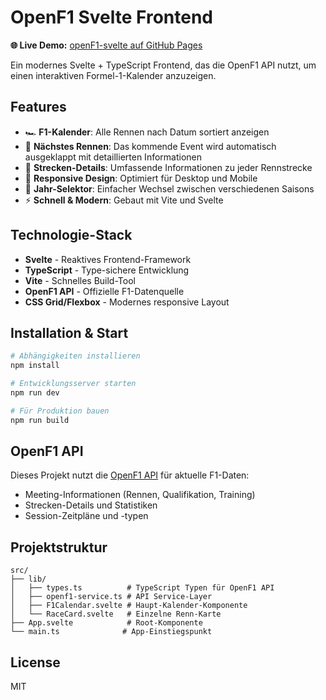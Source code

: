 # OpenF1 Svelte Frontend

**🌐 Live Demo:** [openF1-svelte auf GitHub Pages](https://ingomc.github.io/openF1-svelte/)

Ein modernes Svelte + TypeScript Frontend, das die OpenF1 API nutzt, um einen interaktiven Formel-1-Kalender anzuzeigen.

## Features

- 🏎️ **F1-Kalender**: Alle Rennen nach Datum sortiert anzeigen
- 📅 **Nächstes Rennen**: Das kommende Event wird automatisch ausgeklappt mit detaillierten Informationen
- 🏁 **Strecken-Details**: Umfassende Informationen zu jeder Rennstrecke
- 📱 **Responsive Design**: Optimiert für Desktop und Mobile
- 🔄 **Jahr-Selektor**: Einfacher Wechsel zwischen verschiedenen Saisons
- ⚡ **Schnell & Modern**: Gebaut mit Vite und Svelte

## Technologie-Stack

- **Svelte** - Reaktives Frontend-Framework
- **TypeScript** - Type-sichere Entwicklung
- **Vite** - Schnelles Build-Tool
- **OpenF1 API** - Offizielle F1-Datenquelle
- **CSS Grid/Flexbox** - Modernes responsive Layout

## Installation & Start

```bash
# Abhängigkeiten installieren
npm install

# Entwicklungsserver starten
npm run dev

# Für Produktion bauen
npm run build
```

## OpenF1 API

Dieses Projekt nutzt die [OpenF1 API](https://openf1.org/) für aktuelle F1-Daten:
- Meeting-Informationen (Rennen, Qualifikation, Training)
- Strecken-Details und Statistiken
- Session-Zeitpläne und -typen

## Projektstruktur

```
src/
├── lib/
│   ├── types.ts          # TypeScript Typen für OpenF1 API
│   ├── openf1-service.ts # API Service-Layer
│   ├── F1Calendar.svelte # Haupt-Kalender-Komponente
│   └── RaceCard.svelte   # Einzelne Renn-Karte
├── App.svelte            # Root-Komponente
└── main.ts              # App-Einstiegspunkt
```

## License

MIT
